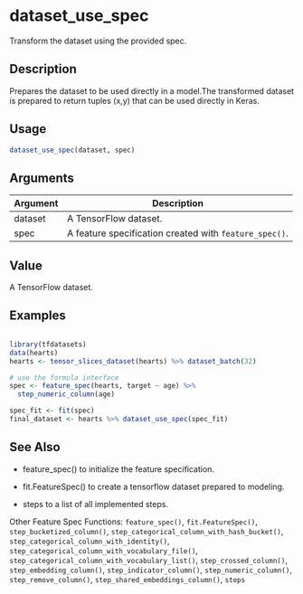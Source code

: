 # dataset_use_spec


Transform the dataset using the provided spec.




## Description

Prepares the dataset to be used directly in a model.The transformed
dataset is prepared to return tuples (x,y) that can be used directly
in Keras.





## Usage
```r
dataset_use_spec(dataset, spec)
```




## Arguments


Argument      |Description
------------- |----------------
dataset | A TensorFlow dataset.
spec | A feature specification created with `feature_spec()`.





## Value

A TensorFlow dataset.





## Examples

```r

library(tfdatasets)
data(hearts)
hearts <- tensor_slices_dataset(hearts) %>% dataset_batch(32)

# use the formula interface
spec <- feature_spec(hearts, target ~ age) %>%
  step_numeric_column(age)

spec_fit <- fit(spec)
final_dataset <- hearts %>% dataset_use_spec(spec_fit)

```





## See Also



*  feature_spec() to initialize the feature specification.

*  fit.FeatureSpec() to create a tensorflow dataset prepared to modeling.

*  steps to a list of all implemented steps.


Other Feature Spec Functions: 
`feature_spec()`,
`fit.FeatureSpec()`,
`step_bucketized_column()`,
`step_categorical_column_with_hash_bucket()`,
`step_categorical_column_with_identity()`,
`step_categorical_column_with_vocabulary_file()`,
`step_categorical_column_with_vocabulary_list()`,
`step_crossed_column()`,
`step_embedding_column()`,
`step_indicator_column()`,
`step_numeric_column()`,
`step_remove_column()`,
`step_shared_embeddings_column()`,
`steps`



